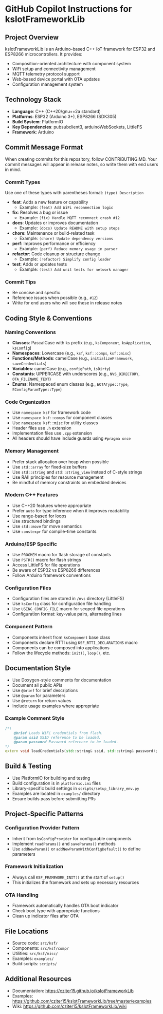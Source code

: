 # GitHub Copilot Instructions for ksIotFrameworkLib

## Project Overview

ksIotFrameworkLib is an Arduino-based C++ IoT framework for ESP32 and ESP8266 microcontrollers. It provides:
- Composition-oriented architecture with component system
- WiFi setup and connectivity management
- MQTT telemetry protocol support
- Web-based device portal with OTA updates
- Configuration management system

## Technology Stack

- **Language**: C++ (C++20/gnu++2a standard)
- **Platforms**: ESP32 (Arduino 3+), ESP8266 (SDK305)
- **Build System**: PlatformIO
- **Key Dependencies**: pubsubclient3, arduinoWebSockets, LittleFS
- **Framework**: Arduino

## Commit Message Format

When creating commits for this repository, follow CONTRIBUTING.MD.
Your commit messages will appear in release notes, so write them with end users in mind.

### Commit Types

Use one of these types with parentheses format: `(type) Description`

- **feat**: Adds a new feature or capability
  - Example: `(feat) Add WiFi reconnection logic`
- **fix**: Resolves a bug or issue
  - Example: `(fix) Handle MQTT reconnect crash #12`
- **docs**: Updates or improves documentation
  - Example: `(docs) Update README with setup steps`
- **chore**: Maintenance or build-related task
  - Example: `(chore) Update dependency versions`
- **perf**: Improves performance or efficiency
  - Example: `(perf) Reduce memory usage in parser`
- **refactor**: Code cleanup or structure change
  - Example: `(refactor) Simplify config loader`
- **test**: Adds or updates tests
  - Example: `(test) Add unit tests for network manager`

### Commit Tips

- Be concise and specific
- Reference issues when possible (e.g., `#12`)
- Write for end users who will see these in release notes

## Coding Style & Conventions

### Naming Conventions

- **Classes**: PascalCase with `ks` prefix (e.g., `ksComponent`, `ksApplication`, `ksConfig`)
- **Namespaces**: Lowercase (e.g., `ksf`, `ksf::comps`, `ksf::misc`)
- **Functions/Methods**: camelCase (e.g., `initializeFramework`, `saveCredentials`)
- **Variables**: camelCase (e.g., `configPath`, `isDirty`)
- **Constants**: UPPERCASE with underscores (e.g., `NVS_DIRECTORY`, `OTA_FILENAME_TEXT`)
- **Enums**: Namespaced enum classes (e.g., `EOTAType::Type`, `EConfigParamType::Type`)

### Code Organization

- Use `namespace ksf` for framework code
- Use `namespace ksf::comps` for component classes
- Use `namespace ksf::misc` for utility classes
- Header files use `.h` extension
- Implementation files use `.cpp` extension
- All headers should have include guards using `#pragma once`

### Memory Management

- Prefer stack allocation over heap when possible
- Use `std::array` for fixed-size buffers
- Use `std::string` and `std::string_view` instead of C-style strings
- Use RAII principles for resource management
- Be mindful of memory constraints on embedded devices

### Modern C++ Features

- Use C++20 features where appropriate
- Prefer `auto` for type inference when it improves readability
- Use range-based for loops
- Use structured bindings
- Use `std::move` for move semantics
- Use `constexpr` for compile-time constants

### Arduino/ESP Specific

- Use `PROGMEM` macro for flash storage of constants
- Use `PSTR()` macro for flash strings
- Access LittleFS for file operations
- Be aware of ESP32 vs ESP8266 differences
- Follow Arduino framework conventions

### Configuration Files

- Configuration files are stored in `/nvs` directory (LittleFS)
- Use `ksConfig` class for configuration file handling
- Use `USING_CONFIG_FILE` macro for scoped file operations
- Configuration format: key-value pairs, alternating lines

### Component Pattern

- Components inherit from `ksComponent` base class
- Components declare RTTI using `KSF_RTTI_DECLARATIONS` macro
- Components can be composed into applications
- Follow the lifecycle methods: `init()`, `loop()`, etc.

## Documentation Style

- Use Doxygen-style comments for documentation
- Document all public APIs
- Use `@brief` for brief descriptions
- Use `@param` for parameters
- Use `@return` for return values
- Include usage examples where appropriate

### Example Comment Style

```cpp
/*!
    @brief Loads WiFi credentials from flash.
    @param ssid SSID reference to be loaded.
    @param password Password reference to be loaded.
*/
extern void loadCredentials(std::string& ssid, std::string& password);
```

## Build & Testing

- Use PlatformIO for building and testing
- Build configuration is in `platformio.ini` files
- Library-specific build settings in `scripts/setup_library_env.py`
- Examples are located in `examples/` directory
- Ensure builds pass before submitting PRs

## Project-Specific Patterns

### Configuration Provider Pattern

- Inherit from `ksConfigProvider` for configurable components
- Implement `readParams()` and `saveParams()` methods
- Use `addNewParam()` or `addNewParamWithConfigDefault()` to define parameters

### Framework Initialization

- Always call `KSF_FRAMEWORK_INIT()` at the start of `setup()`
- This initializes the framework and sets up necessary resources

### OTA Handling

- Framework automatically handles OTA boot indicator
- Check boot type with appropriate functions
- Clean up indicator files after OTA

## File Locations

- Source code: `src/ksf/`
- Components: `src/ksf/comp/`
- Utilities: `src/ksf/misc/`
- Examples: `examples/`
- Build scripts: `scripts/`

## Additional Resources

- Documentation: https://cziter15.github.io/ksIotFrameworkLib
- Examples: https://github.com/cziter15/ksIotFrameworkLib/tree/master/examples
- Wiki: https://github.com/cziter15/ksIotFrameworkLib/wiki
